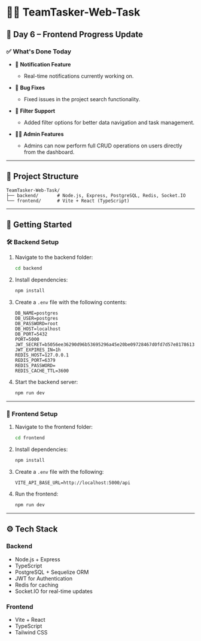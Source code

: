 # 🧑‍💻 TeamTasker-Web-Task

## 📅 Day 6 – Frontend Progress Update

### ✅ What's Done Today
- 🔔 **Notification Feature**
  - Real-time notifications currently working on.

- 🐛 **Bug Fixes**
  - Fixed issues in the project search functionality.

- 🎯 **Filter Support**
  - Added filter options for better data navigation and task management.

- 🧑‍💼 **Admin Features**
  - Admins can now perform full CRUD operations on users directly from the dashboard.

---

## 📁 Project Structure
```
TeamTasker-Web-Task/
├── backend/       # Node.js, Express, PostgreSQL, Redis, Socket.IO
└── frontend/      # Vite + React (TypeScript)
```

---

## 🚀 Getting Started

### 🛠 Backend Setup
1. Navigate to the backend folder:
   ```bash
   cd backend
   ```

2. Install dependencies:
   ```bash
   npm install
   ```

3. Create a `.env` file with the following contents:
   ```env
   DB_NAME=postgres
   DB_USER=postgres
   DB_PASSWORD=root
   DB_HOST=localhost
   DB_PORT=5432
   PORT=5000
   JWT_SECRET=b5056ee36290d96b53695296a45e20be09728467d0fd7d57e81786139786f2e9
   JWT_EXPIRES_IN=1h 
   REDIS_HOST=127.0.0.1
   REDIS_PORT=6379
   REDIS_PASSWORD=
   REDIS_CACHE_TTL=3600
   ```

4. Start the backend server:
   ```bash
   npm run dev
   ```

---

### 🎨 Frontend Setup
1. Navigate to the frontend folder:
   ```bash
   cd frontend
   ```

2. Install dependencies:
   ```bash
   npm install
   ```

3. Create a `.env` file with the following:
   ```env
   VITE_API_BASE_URL=http://localhost:5000/api
   ```

4. Run the frontend:
   ```bash
   npm run dev
   ```

---

## ⚙️ Tech Stack

### Backend
- Node.js + Express
- TypeScript
- PostgreSQL + Sequelize ORM
- JWT for Authentication
- Redis for caching
- Socket.IO for real-time updates

### Frontend
- Vite + React
- TypeScript
- Tailwind CSS
